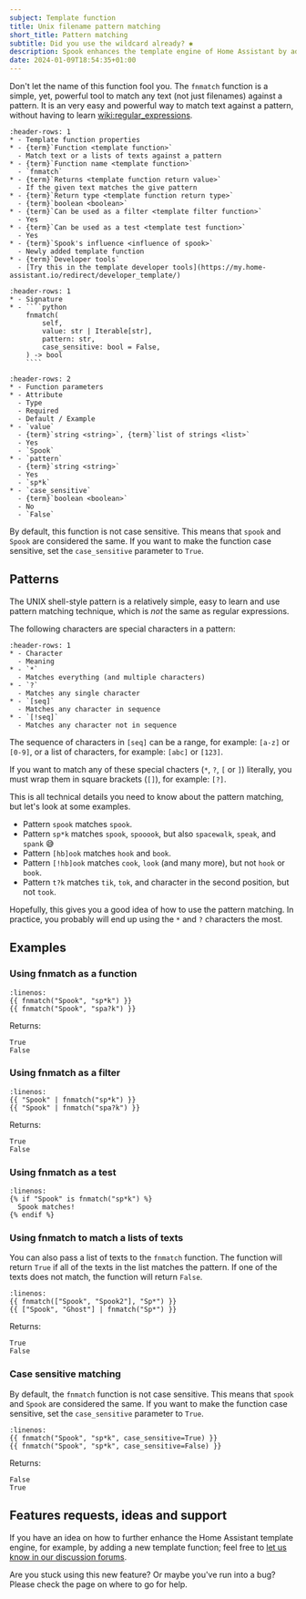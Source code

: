 ```yaml
---
subject: Template function
title: Unix filename pattern matching
short_title: Pattern matching
subtitle: Did you use the wildcard already? ✱
description: Spook enhances the template engine of Home Assistant by adding a fnmatch function.
date: 2024-01-09T18:54:35+01:00
---
```


Don't let the name of this function fool you. The `fnmatch` function is a simple, yet, powerful tool to match any text (not just filenames) against a pattern. It is an very easy and powerful way to match text against a pattern, without having to learn <wiki:regular_expressions>.

```{list-table}
:header-rows: 1
* - Template function properties
* - {term}`Function <template function>`
  - Match text or a lists of texts against a pattern
* - {term}`Function name <template function>`
  - `fnmatch`
* - {term}`Returns <template function return value>`
  - If the given text matches the give pattern
* - {term}`Return type <template function return type>`
  - {term}`boolean <boolean>`
* - {term}`Can be used as a filter <template filter function>`
  - Yes
* - {term}`Can be used as a test <template test function>`
  - Yes
* - {term}`Spook's influence <influence of spook>`
  - Newly added template function
* - {term}`Developer tools`
  - [Try this in the template developer tools](https://my.home-assistant.io/redirect/developer_template/)
```

`````{list-table}
:header-rows: 1
* - Signature
* - ````python
    fnmatch(
        self,
        value: str | Iterable[str],
        pattern: str,
        case_sensitive: bool = False,
    ) -> bool
    ````
`````

```{list-table}
:header-rows: 2
* - Function parameters
* - Attribute
  - Type
  - Required
  - Default / Example
* - `value`
  - {term}`string <string>`, {term}`list of strings <list>`
  - Yes
  - `Spook`
* - `pattern`
  - {term}`string <string>`
  - Yes
  - `sp*k`
* - `case_sensitive`
  - {term}`boolean <boolean>`
  - No
  - `False`
```

By default, this function is not case sensitive. This means that `spook` and `Spook` are considered the same. If you want to make the function case sensitive, set the `case_sensitive` parameter to `True`.

## Patterns

The UNIX shell-style pattern is a relatively simple, easy to learn and use
pattern matching technique, which is _not_ the same as regular expressions.

The following characters are special characters in a pattern:

```{list-table}
:header-rows: 1
* - Character
  - Meaning
* - `*`
  - Matches everything (and multiple characters)
* - `?`
  - Matches any single character
* - `[seq]`
  - Matches any character in sequence
* - `[!seq]`
  - Matches any character not in sequence
```

The sequence of characters in `[seq]` can be a range, for example: `[a-z]` or `[0-9]`, or a list of characters, for example: `[abc]` or `[123]`.

If you want to match any of these special chacters (`*`, `?`, `[` or `]`) literally, you must wrap them in square brackets (`[]`), for example: `[?]`.

This is all technical details you need to know about the pattern matching, but let's look at some examples.

- Pattern `spook` matches `spook`.
- Pattern `sp*k` matches `spook`, `spooook`, but also `spacewalk`, `speak`, and `spank` 😅
- Pattern `[hb]ook` matches `hook` and `book`.
- Pattern `[!hb]ook` matches `cook`, `look` (and many more), but not `hook` or `book`.
- Pattern `t?k` matches `tik`, `tok`, and character in the second position, but not `took`.

Hopefully, this gives you a good idea of how to use the pattern matching. In practice, you probably will end up using the `*` and `?` characters the most.

## Examples

### Using fnmatch as a function

```{code-block} python
:linenos:
{{ fnmatch("Spook", "sp*k") }}
{{ fnmatch("Spook", "spa?k") }}
```

Returns:

```{code-block} python
True
False
```

### Using fnmatch as a filter

```{code-block} python
:linenos:
{{ "Spook" | fnmatch("sp*k") }}
{{ "Spook" | fnmatch("spa?k") }}
```

Returns:

```{code-block} python
True
False
```

### Using fnmatch as a test

```{code-block} python
:linenos:
{% if "Spook" is fnmatch("sp*k") %}
  Spook matches!
{% endif %}
```

### Using fnmatch to match a lists of texts

You can also pass a list of texts to the `fnmatch` function. The function will return `True` if all of the texts in the list matches the pattern. If one of the texts does not match, the function will return `False`.

```{code-block} python
:linenos:
{{ fnmatch(["Spook", "Spook2"], "Sp*") }}
{{ ["Spook", "Ghost"] | fnmatch("Sp*") }}
```

Returns:

```{code-block} python
True
False
```

### Case sensitive matching

By default, the `fnmatch` function is not case sensitive. This means that `spook` and `Spook` are considered the same. If you want to make the function case sensitive, set the `case_sensitive` parameter to `True`.

```{code-block} python
:linenos:
{{ fnmatch("Spook", "sp*k", case_sensitive=True) }}
{{ fnmatch("Spook", "sp*k", case_sensitive=False) }}
```

Returns:

```{code-block} python
False
True
```

## Features requests, ideas and support

If you have an idea on how to further enhance the Home Assistant template engine, for example, by adding a new template function; feel free to [let us know in our discussion forums](https://github.com/frenck/spook/discussions).

Are you stuck using this new feature? Or maybe you've run into a bug? Please check the [](../support) page on where to go for help.
